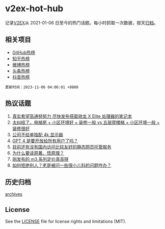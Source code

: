 # v2ex-hot-hub

 记录[V2EX](https://www.v2ex.com/)从 2021-01-06 日至今的热门话题。每小时抓取一次数据，按天[归档](archives)。
 
 ## 相关项目

- [GitHub热榜](https://github.com/snaildev/github-hot-hub)
- [知乎热榜](https://github.com/snaildev/zhihu-hot-hub)
- [微博热榜](https://github.com/snaildev/weibo-hot-hub)
- [头条热榜](https://github.com/snaildev/toutiao-hot-hub)
- [抖音热榜](https://github.com/snaildev/douyin-hot-hub)


 `更新时间：2023-11-06 04:06:01 +0800`

## 热议话题

1. [真实希望高通努努力 尽快发布搭载骁龙 X Elite 处理器的笔记本](https://www.v2ex.com/t/988772)
1. [太纠结了，电梯房 + 小区环境好 + 装修一般 vs 五层爬楼梯 + 小区环境一般 + 装修很好](https://www.v2ex.com/t/988783)
1. [公司不给单独配 4k 显示器](https://www.v2ex.com/t/988731)
1. [GPT 4 是要开放给所有用户了吗？](https://www.v2ex.com/t/988720)
1. [目前还有没有国内访问比较友好的静态网页托管服务](https://www.v2ex.com/t/988715)
1. [为什么要读原著、悟原理？](https://www.v2ex.com/t/988761)
1. [刚发布的 m3 系列定价真高呀](https://www.v2ex.com/t/988750)
1. [如何拒绝别人？老是被问一些很小儿科的问题咋办？](https://www.v2ex.com/t/988785)

## 历史归档

[archives](archives)

## License

See the [LICENSE](LICENSE) file for license rights and limitations (MIT).
